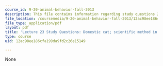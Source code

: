 ```yaml
---
course_id: 9-20-animal-behavior-fall-2013
description: This file contains information regarding study questions 23.
file_location: /coursemedia/9-20-animal-behavior-fall-2013/12ac98ee186cfa199da9fd2c26e15149_MIT9_20F13_L23_Qs.pdf
file_type: application/pdf
layout: pdf
title: 'Lecture 23 Study Questions: Domestic cat; scientific method in sociobiology'
type: course
uid: 12ac98ee186cfa199da9fd2c26e15149

---
```

None